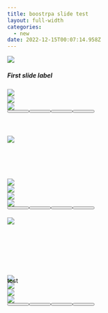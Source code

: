 ```yaml
---
title: boostrpa slide test
layout: full-width
categories:
  - new
date: 2022-12-15T00:07:14.958Z
---
```

<head><meta charset="UTF-8" /><meta http-equiv="X-UA-Compatible" content="IE=edge" /><meta name="viewport" content="width=device-width, initial-scale=1.0" /><link rel="stylesheet" href="https://cdn.jsdelivr.net/npm/bootstrap@4.0.0/dist/css/bootstrap.min.css"integrity="sha384-Gn5384xqQ1aoWXA+058RXPxPg6fy4IWvTNh0E263XmFcJlSAwiGgFAW/dAiS6JXm" crossorigin="anonymous"><script src="https://code.jquery.com/jquery-3.2.1.slim.min.js"integrity="sha384-KJ3o2DKtIkvYIK3UENzmM7KCkRr/rE9/Qpg6aAZGJwFDMVNA/GpGFF93hXpG5KkN"crossorigin="anonymous"></script><script src="https://cdn.jsdelivr.net/npm/popper.js@1.12.9/dist/umd/popper.min.js"integrity="sha384-ApNbgh9B+Y1QKtv3Rn7W3mgPxhU9K/ScQsAP7hUibX39j7fakFPskvXusvfa0b4Q"crossorigin="anonymous"></script><script src="https://cdn.jsdelivr.net/npm/bootstrap@4.0.0/dist/js/bootstrap.min.js"integrity="sha384-JZR6Spejh4U02d8jOt6vLEHfe/JQGiRRSQQxSfFWpi1MquVdAyjUar5+76PVCmYl"crossorigin="anonymous"></script><script>$('.carousel').carousel();</script><style>body {/* background: #ccc; */padding-top: 20px;}.carousel-indicators {margin-bottom: -80px;static;}.carousel-indicators button[data-target] {width: 50px;}</style></head>

<!-- Carousel Start --><div id="carouselslider1" class="carousel slide" data-ride="carousel"><div class="carousel-inner align-items-center flex-column"><div class="carousel-item active"><a href="https://www.google.com/"><img src="/images/1574302761.png" class="mx-auto d-block w-50"></a><div class="carousel-caption hidden md:block absolute text-center"><h5 class="text-xl">First slide label</h5><!-- <p>Some representative placeholder content for the first slide.</p> --></div></div><div class="carousel-item"><img src="/images/1574303866.png" class="mx-auto d-block w-50"></div><div class="carousel-item"><img src="/images/1574312367.png" class="mx-auto d-block w-50"></div><div class="carousel-item"><img src="/images/1574314080-1-.png" class="mx-auto d-block w-50 min-w-50 max-w-50"></div></div><!-- Indicator start --><div class="carousel-indicators"><button type="button" data-target="#carouselslider"class="active img-thumbnail" data-slide-to="0"><img src="/images/1574302761.png" alt=""class="d-block w-100"></button><button type="button" data-target="#carouselslider1"class="img-thumbnail" data-slide-to="1"><img src="/images/1574303866.png" alt=""class="d-block w-100"></button><button type="button" data-target="#carouselslider1"class="img-thumbnail" data-slide-to="2"><img src="/images/1574312367.png" alt=""class="d-block w-100"></button><button type="button" data-target="#carouselslider1"class="img-thumbnail" data-slide-to="3"><img src="/images/1574314080-1-.png" alt=""class="d-block w-100"></button></div></div><!-- Indicator Close -->

<br>

<br>

<br>

<br>

<br>

<br>

<br>

![](/images/10.png)

<br>

<br>

<br>

<br>

<div id="carouselslider2" class="carousel slide" data-ride="carousel"><div class="carousel-inner align-items-center flex-column"><div class="carousel-item active"><img src="/images/1599540407.png" class="mx-auto d-block w-50"></div><div class="carousel-item"><img src="/images/1599540773.png" class="mx-auto d-block w-50"></div><div class="carousel-item"><img src="/images/1599540744.png" class="mx-auto d-block w-50"></div><div class="carousel-item"><img src="/images/care-1.png" class="mx-auto d-block w-50 min-w-50 max-w-50"></div></div><!-- Indicator start --><div class="carousel-indicators"><button type="button" data-target="#carouselslider"class="active img-thumbnail" data-slide-to="0"><img src="/images/1599540407.png" alt=""class="d-block w-100"></button><button type="button" data-target="#carouselslider2"class="img-thumbnail" data-slide-to="1"><img src="/images/1599540773.png" alt=""class="d-block w-100"></button><button type="button" data-target="#carouselslider2"class="img-thumbnail" data-slide-to="2"><img src="/images/1599540744.png" alt=""class="d-block w-100"></button><button type="button" data-target="#carouselslider2"class="img-thumbnail" data-slide-to="3"><img src="/images/care-1.png" alt=""class="d-block w-100"></button></div></div><!-- Indicator Close -->

<br>

<br>

<br>

<br>

<br>

![](/images/13.png)

<br>

<br>

<br>

<br>

<br>

<br>

<div id="carouselslider3" class="carousel slide" data-ride="carousel"><div class="carousel-inner align-items-center flex-column"><div class="carousel-item active"><img src="/images/case1-1.pngg" class="mx-auto d-block w-50"></div><div class="carousel-item"><img src="/images/case1-2-slide.png" class="mx-auto d-block w-50"></div><div class="carousel-item"><img src="/images/case1-3.png" class="mx-auto d-block w-50"></div><div class="carousel-item"><img src="/images/case1-4.png" class="mx-auto d-block w-50 min-w-50 max-w-50"></div></div><!-- Indicator start --><div class="carousel-indicators"><button type="button" data-target="#carouselslider"class="active img-thumbnail" data-slide-to="0"><img src="/images/case1-1.png" alt=""class="d-block w-100"></button><button type="button" data-target="#carouselslider3"class="img-thumbnail" data-slide-to="1"><img src="/images/case1-2-slide.png" alt=""class="d-block w-100"></button><button type="button" data-target="#carouselslider3"class="img-thumbnail" data-slide-to="2"><img src="/images/case1-3.png" alt=""class="d-block w-100"></button><button type="button" data-target="#carouselslider3"class="img-thumbnail" data-slide-to="3"><img src="/images/case1-4.png" alt=""class="d-block w-100"></button></div></div><!-- Indicator Close -->

</body>

</html>

t﻿est
